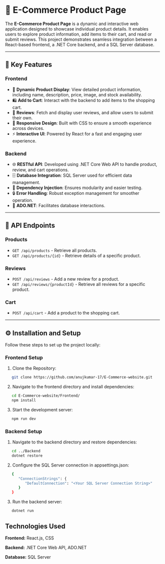 # 🛒 E-Commerce Product Page

The **E-Commerce Product Page** is a dynamic and interactive web application designed to showcase individual product details. It enables users to explore product information, add items to their cart, and read or submit reviews. This project demonstrates seamless integration between a React-based frontend, a .NET Core backend, and a SQL Server database.

---

## 🌟 Key Features

### Frontend
- 📄 **Dynamic Product Display**: View detailed product information, including name, description, price, image, and stock availability.
- 🛍️ **Add to Cart**: Interact with the backend to add items to the shopping cart.
- 💬 **Reviews**: Fetch and display user reviews, and allow users to submit their own.
- 🎨 **Responsive Design**: Built with CSS to ensure a smooth experience across devices.
- ⚡ **Interactive UI**: Powered by React for a fast and engaging user experience.

### Backend
- 🌐 **RESTful API**: Developed using .NET Core Web API to handle product, review, and cart operations.
- 🗄️ **Database Integration**: SQL Server used for efficient data management.
- 🧩 **Dependency Injection**: Ensures modularity and easier testing.
- 🔒 **Error Handling**: Robust exception management for smoother operation.
- 💾 **ADO.NET**: Facilitates database interactions.

---

## 📡 API Endpoints

### Products
- `GET /api/products` - Retrieve all products.
- `GET /api/products/{id}` - Retrieve details of a specific product.

### Reviews
- `POST /api/reviews` - Add a new review for a product.
- `GET /api/reviews/{productId}` - Retrieve all reviews for a specific product.

### Cart
- `POST /api/cart` - Add a product to the shopping cart.

---

## ⚙️ Installation and Setup

Follow these steps to set up the project locally:

### Frontend Setup
1. Clone the Repository:
```bash
   git clone https://github.com/anujkumar-17/E-Commerce-website.git
```

2. Navigate to the frontend directory and install dependencies:
```bash
   cd E-Commerce-website/Frontend/
   npm install
```
3. Start the development server:
```bash
   npm run dev
```

### Backend Setup

1. Navigate to the backend directory and restore dependencies:
```bash
   cd ../Backend
   dotnet restore
```
2. Configure the SQL Server connection in appsettings.json:
```bash
   {
      "ConnectionStrings": {
         "DefaultConnection": "<Your SQL Server Connection String>"
      }
   }
```
3. Run the backend server:
```bash
   dotnet run
```

## Technologies Used

**Frontend:** React.js, CSS

**Backend:** .NET Core Web API, ADO.NET

**Database:** SQL Server